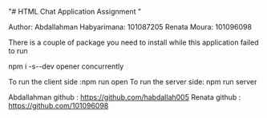 "# HTML Chat Application Assignment "

Author:
Abdallahman Habyarimana: 101087205
Renata Moura: 101096098

There is a couple of package you need to install while this application failed to run 

 npm i -s--dev opener concurrently
 
To run the client side :npm run open
To run the server side: npm run server


Abdallahman github : https://github.com/habdallah005
Renata github : https://github.com/101096098





